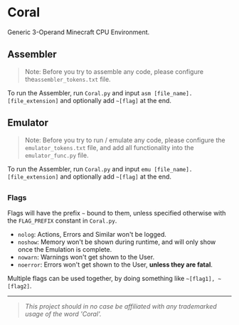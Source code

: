# Coral

Generic 3-Operand Minecraft CPU Environment.

## Assembler

> Note: Before you try to assemble any code, please configure the`assembler_tokens.txt` file.

To run the Assembler, run `Coral.py` and input `asm [file_name].[file_extension]` and optionally add `~[flag]` at the end.

## Emulator

> Note: Before you try to run / emulate any code, please configure the `emulator_tokens.txt` file, and add all functionality into the `emulator_func.py` file.

To run the Assembler, run `Coral.py` and input `emu [file_name].[file_extension]` and optionally add `~[flag]` at the end.

##

### Flags

Flags will have the prefix `~` bound to them, unless specified otherwise with the `FLAG_PREFIX` constant in `Coral.py`. <!-- Standart is '--' i suppose-->

* `nolog`: Actions, Errors and Similar won't be logged.
* `noshow`: Memory won't be shown during runtime, and will only show once the Emulation is complete.
* `nowarn`: Warnings won't get shown to the User. 
* `noerror`: Errors won't get shown to the              User, **unless they are fatal**.

Multiple flags can be used together, by doing something like `~[flag1], ~[flag2]`. 

---

> *This project should in no case be affiliated with any trademarked usage of the word 'Coral'.*
